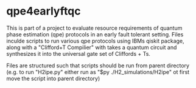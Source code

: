 # qpe4earlyftqc
This is part of a project to evaluate resource requirements of quantum phase estimation (qpe) protocols in an early fault tolerant setting. 
Files inculde scripts to run various qpe protocols using IBMs qiskit package, along with a "Clifford+T Compilier" with takes a quantum circuit and synthesizes it into the universal gate set of Cliffords + Ts.

Files are structured such that scripts should be run from parent directory (e.g. to run "H2ipe.py" either run as "$py ./H2_simulations/H2ipe" ot first move the script into parent directory)  
